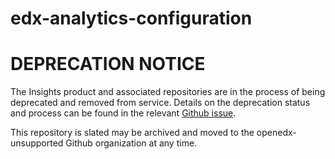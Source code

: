 edx-analytics-configuration
=======================

# DEPRECATION NOTICE

The Insights product and associated repositories are in the process of being 
deprecated and removed from service. Details on the deprecation status and
process can be found in the relevant [Github issue](https://github.com/openedx/public-engineering/issues/221).

This repository is slated may be archived and moved to the openedx-unsupported
Github organization at any time.
